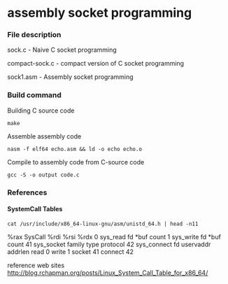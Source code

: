 # assembly socket programming


### File description

sock.c - Naive C socket programming

compact-sock.c - compact version of C socket programming

sock1.asm - Assembly socket programming


### Build command
Building C source code
```
make
```
Assemble assembly code
```
nasm -f elf64 echo.asm && ld -o echo echo.o
```
Compile to assembly code from C-source code
```
gcc -S -o output code.c
```

### References

#### SystemCall Tables
```
cat /usr/include/x86_64-linux-gnu/asm/unistd_64.h | head -n11
```
%rax	SysCall 		%rdi	%rsi		%rdx
0		sys_read		fd 		*buf		count
1		sys_write		fd 		*buf 		count
41		sys_socket		family	type		protocol
42 		sys_connect		fd 		uservaddr	addrlen
read	0 
write	1
socket	41
connect	42

reference web sites http://blog.rchapman.org/posts/Linux_System_Call_Table_for_x86_64/